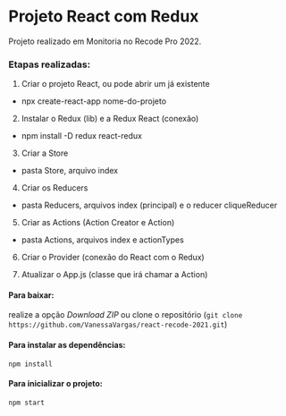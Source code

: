 # Projeto React com Redux
Projeto realizado em Monitoria no Recode Pro 2022. 

### Etapas realizadas:
1. Criar o projeto React, ou pode abrir um já existente
- npx create-react-app nome-do-projeto

2. Instalar o Redux (lib) e a Redux React (conexão)
- npm install -D redux react-redux

3. Criar a Store
- pasta Store, arquivo index

4. Criar os Reducers
- pasta Reducers, arquivos index (principal) e o reducer cliqueReducer

5. Criar as Actions (Action Creator e Action)
- pasta Actions, arquivos index e actionTypes

6. Criar o Provider (conexão do React com o Redux)

7. Atualizar o App.js (classe que irá chamar a Action)


#### Para baixar:
realize a opção *Download ZIP* ou clone o repositório (`git clone https://github.com/VanessaVargas/react-recode-2021.git`)

#### Para instalar as dependências:
`npm install`

#### Para inicializar o projeto:
`npm start`
